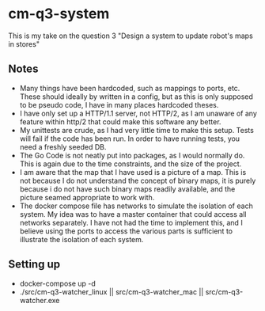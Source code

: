 # cm-q3-system

This is my take on the question 3 "Design a system to update robot's maps in stores"

## Notes

- Many things have been hardcoded, such as mappings to ports, etc. These should ideally by written in a config, but as this is only supposed to be pseudo code, I have in many places hardcoded theses.
- I have only set up a HTTP/1.1 server, not HTTP/2, as I am unaware of any feature within http/2 that could make this software any better.
- My unittests are crude, as I had very little time to make this setup. Tests will fail if the code has been run. In order to have running tests,
  you need a freshly seeded DB.
- The Go Code is not neatly put into packages, as I would normally do. This is again due to the time constraints, and the size of the project.
- I am aware that the map that I have used is a picture of a map. This is not because I do not understand the concept of binary maps, it is purely because
  i do not have such binary maps readily available, and the picture seamed appropriate to work with.
- The docker compose file has networks to simulate the isolation of each system. My idea was to have a master container that could access all
  networks separately. I have not had the time to implement this, and I believe using the ports to access the various parts is sufficient to illustrate the isolation of each system.

## Setting up

- docker-compose up -d
- ./src/cm-q3-watcher_linux || src/cm-q3-watcher_mac || src/cm-q3-watcher.exe
